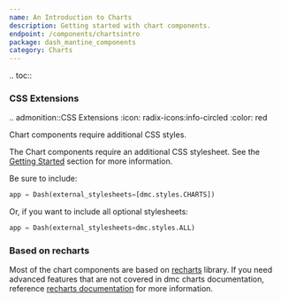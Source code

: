 ```yaml
---
name: An Introduction to Charts
description: Getting started with chart components.
endpoint: /components/chartsintro
package: dash_mantine_components
category: Charts
---
```


.. toc::


### CSS Extensions

.. admonition::CSS Extensions
   :icon: radix-icons:info-circled
   :color: red

   Chart components require additional CSS styles.

The Chart components require an additional CSS stylesheet.  See the [Getting Started](/getting-started) section for more information.

Be sure to include:
```python
app = Dash(external_stylesheets=[dmc.styles.CHARTS])
```

Or, if you want to include all optional stylesheets:
```python
app = Dash(external_stylesheets=dmc.styles.ALL)
```

### Based on recharts

Most of the chart components are based on [recharts](https://recharts.org/) library. If you need advanced features that are not covered in dmc charts documentation, reference [recharts documentation](https://recharts.org/en-US/api) for more information.